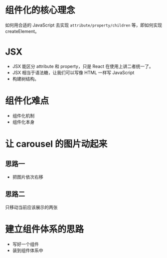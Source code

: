 # 组件化的核心理念
如何用合适的 JavaScript 去实现 `attribute/property/children` 等，即如何实现 createElement。
# JSX
- JSX 能区分 attribute 和 property，只是 React 在使用上讲二者统一了。
- JSX 相当于语法糖，让我们可以写像 HTML 一样写 JavaScript
- 构建树结构。

# 组件化难点
- 组件化机制
- 组件化本身
 
# 让 carousel 的图片动起来
## 思路一
- 把图片依次右移
## 思路二
只移动当前应该展示的两张

# 建立组件体系的思路
- 写好一个组件
- 装到组件体系中